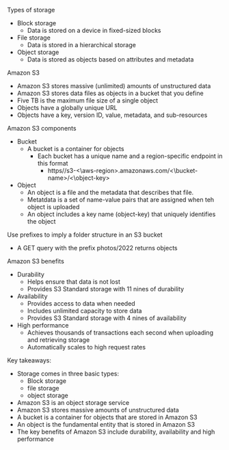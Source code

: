 Types of storage 
- Block storage 
	- Data is stored on a device in fixed-sized blocks 
- File storage 
	- Data is stored in a hierarchical storage 
- Object storage 
	- Data is stored as objects based on attributes and metadata 

Amazon S3
- Amazon S3 stores massive (unlimited) amounts of unstructured data
- Amazon S3 stores data files as objects in a bucket that you define 
- Five TB is the maximum file size of a single object 
- Objects have a globally unique URL 
- Objects have a key, version ID, value, metadata, and sub-resources

Amazon S3 components 
- Bucket 
	- A bucket is a container for objects
		- Each bucket has a unique name and a region-specific endpoint in this format 
			- https//s3-<\aws-region>.amazonaws.com/<\bucket-name>/<\object-key>
- Object 
	- An object is a file and the metadata that describes that file.
	- Metatdata is a set of name-value pairs that are assigned when teh object is uploaded
	- An object includes a key name (object-key) that uniquely identifies the object 

Use prefixes to imply a folder structure in an S3 bucket 
- A GET query with the prefix photos/2022 returns objects 

Amazon S3 benefits 
- Durability 
	- Helps ensure that data is not lost 
	- Provides S3 Standard storage with 11 nines of durability 
- Availability 
	- Provides access to data when needed 
	- Includes unlimited capacity to store data 
	- Provides S3 Standard storage with 4 nines of availability 
- High performance 
	- Achieves thousands of transactions each second when uploading and retrieving storage 
	- Automatically scales to high request rates 

Key takeaways:
- Storage comes in three basic types:
	- Block storage 
	- file storage
	- object storage 
- Amazon S3 is an object storage service 
- Amazon S3 stores massive amounts of unstructured data 
- A bucket is a container for objects that are stored in Amazon S3 
- An object is the fundamental entity that is stored in Amazon S3
- The key benefits of Amazon S3 include durability, availability and high performance 

